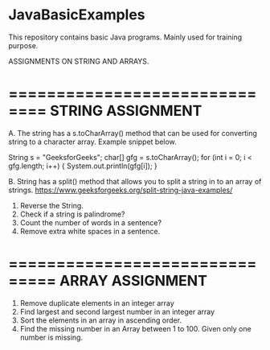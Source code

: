 # JavaBasicExamples

This repository contains basic Java programs. Mainly used for training purpose.


ASSIGNMENTS ON STRING AND ARRAYS.

==============================
STRING ASSIGNMENT
==============================


A. The string has a s.toCharArray() method that can be used for converting string
to a character array. Example snippet below.

  String s = "GeeksforGeeks"; 
        char[] gfg = s.toCharArray(); 
        for (int i = 0; i < gfg.length; i++) { 
            System.out.println(gfg[i]); 
        }

B. String has a split() method that allows you to split a string in to an array of strings.
https://www.geeksforgeeks.org/split-string-java-examples/




1. Reverse the String.
2. Check if a string is palindrome?
3. Count the number of words in a sentence?
4. Remove extra white spaces in a sentence.



===============================
ARRAY ASSIGNMENT
===============================

1. Remove duplicate elements in an integer array
2. Find largest and second largest number in an integer array
3. Sort the elements in an array in ascending order.
4. Find the missing number in an Array between 1 to 100. Given only one number is missing. 

